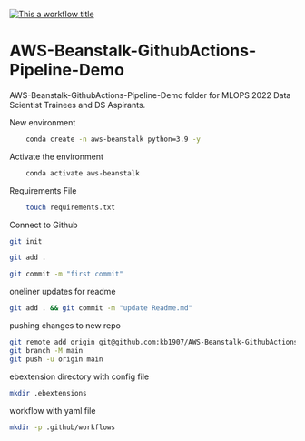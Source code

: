 [![This a workflow title](https://github.com/kb1907/AWS-Beanstalk-GithubActions/actions/workflows/beanstalk-github.yaml/badge.svg)](https://github.com/kb1907/AWS-Beanstalk-GithubActions/actions/workflows/beanstalk-github.yaml)

# AWS-Beanstalk-GithubActions-Pipeline-Demo

AWS-Beanstalk-GithubActions-Pipeline-Demo folder for MLOPS 2022 Data Scientist Trainees and DS Aspirants.

New environment

```bash
    conda create -n aws-beanstalk python=3.9 -y
```

Activate the environment

```bash
    conda activate aws-beanstalk
```

Requirements File

```bash
    touch requirements.txt
```

Connect to Github

```bash
git init
```

```bash
git add .
```

```bash
git commit -m "first commit"
```

oneliner updates for readme

```bash
git add . && git commit -m "update Readme.md"
```

pushing changes to new repo

```bash
git remote add origin git@github.com:kb1907/AWS-Beanstalk-GithubActions.git
git branch -M main
git push -u origin main
```

ebextension directory with config file

```bash
mkdir .ebextensions
```

workflow with yaml file

```bash
mkdir -p .github/workflows
```
